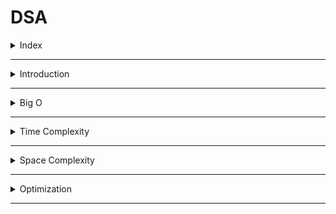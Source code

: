 # DSA

<details>
<summary>Index</summary>

## Index
* Introduction
* Big O
* Time Complexity
* Space Complexity
* Optimization

</details>

---

<details>
<summary>Introduction</summary>

## Introduction
* __DSA__ stands for __Data Structures & Algorithms__.
* DSA decides which approach is better.
* Data Structures allow us to store and organize data efficiently, We can easily access and perform operations on the data.
* Algorithm is the process to achieve a desired result.

![DSA](./Assets/01-dsa-basics/01-dsa.png)

### Why DSA ?
* DSA makes you a better Software Engineer.
* with DSA, we can run the application with Less Memory and Less Time.


### Data Structures
1. String & Array
2. Linked List
3. Stack & Queue
4. Trees
5. Heaps
6. Graphs

### Algorithms
1. Sorting
    * Bubble
    * Selection
    * Insertion
    * Merge
    * Quick
    * Random Quick
    * Counting
    * Radix
2. Searching
    * Linear
    * Binary
    * DFS: Depth-First Search - on Graph data structure
    * BFS: Breadth-First Search - on Graph data structure


</details>

---

<details>
<summary>Big O</summary>

## Big O
Analyze the cost of an algorithm.
We can calculate the time complexity and space complexity by using __Big O__ notation.
* Space & Time complexity

</details>

---

<details>
<summary>Time Complexity</summary>

##  Time Complexity
Time Complexity is not a actual time taken by the algorithm. 
Its depending on Operating system like window, mac os...etc.

Time Complexity -> Less Time -> Decrease the Number of Operations

1. Constant Time 
2. Linear Time
3. Quadratic Time
4. Binary 
5. Sorting 
6. Recursion

### Constant Time (O(1))
Constant time complexity means that irrespective of the size of the input, the algorithm's runtime remains constant.

```js 
// 01 Arithmetic Operations -> +, -, *, /, %
const sum = 2 + 3; // O(1)

// 02 Comparison Operations ->  ==, !=, <, >, <=,  >=
const isEven = 10 % 2 === 0; // O(1)

// 03 Boolean Operations -> !, &&, ||
const isTrue = true && false; // O(1)

// 04 Accessing Properties of Objects
const person = { name: "Alice" }; 
const name = person.name; // O(1)

// 05 Accessing elements by index

// Array
const colors = ["red", "green", "blue"];
const firstColor = colors[0]; // O(1)

// String 
const message = "Hello"; 
const firstChar = message[0]; // O(1)


// 06 calculate Length

// Array
const numbers = [1, 2, 3]; 
const arrayLength = numbers.length; // O(1)

// String
     const greeting = "Welcome"; 
     const stringLength = greeting.length; // O(1)

```

### Linear Time (O(n))
Linear time complexity means that as the size of the input increases, the runtime of the algorithm grows linearly.

```js
// Array Traverse
   const numbers = [1, 2, 3, 4, 5];
   for (let i = 0; i < numbers.length; i++) {
       console.log(numbers[i]); // O(n)
   }
```

```js
// Linear Search
   const array = [4, 2, 7, 1, 9];
   const target = 7;
   for (let i = 0; i < array.length; i++) {
       if (array[i] === target) {
           console.log("Element found at index:", i);
           break;
       }
   }
   ```

### Quadratic Time (O(n^2))
Quadratic time complexity means that as the size of the input increases, the runtime of the algorithm grows quadratically.

   ```js
    // Bubble Sort
   const bubbleSort = arr => {
       const len = arr.length;
       for (let i = 0; i < len; i++) {
           for (let j = 0; j < len - 1; j++) {
                // O(n^2)
               if (arr[j] > arr[j + 1]) {
                   const temp = arr[j];
                   arr[j] = arr[j + 1];
                   arr[j + 1] = temp;
               }
           }
       }
       return arr;
   };
   ```

   ```js
    // Selection Sort
   const selectionSort = arr => {
       const len = arr.length;
       for (let i = 0; i < len - 1; i++) {
           let minIndex = i;
           for (let j = i + 1; j < len; j++) {
                // O(n^2)
               if (arr[j] < arr[minIndex]) {
                   minIndex = j;
               }
           }
           if (minIndex !== i) {
               const temp = arr[i];
               arr[i] = arr[minIndex];
               arr[minIndex] = temp;
           }
       }
       return arr;
   };
   ```


   ```js
    // Nested Loops
   const printPairs = arr => {
       for (let i = 0; i < arr.length; i++) {
           for (let j = 0; j < arr.length; j++) {
               console.log(arr[i], arr[j]);
           }
       }
   };
   ```

### Binary Search
Binary search has a time complexity of O(log n). This means that as the size of the input increases, the runtime of the algorithm grows logarithmically.


```js
// Binary Search
const binarySearch = (arr, target) => {
    let low = 0;
    let high = arr.length - 1;
    while (low <= high) {
        // O(log n)
        const mid = Math.floor((low + high) / 2);
        if (arr[mid] === target) {
            return mid;
        } else if (arr[mid] < target) {
            low = mid + 1;
        } else {
            high = mid - 1;
        }
    }
    return -1; // Element not found
};

const sortedArray = [1, 3, 5, 7, 9];
const targetElement = 5;
console.log("Index of", targetElement, ":", binarySearch(sortedArray, targetElement));
```

## O(n log n) (Sorting)
Sorting algorithms with O(n log n) time complexity are significantly faster than quadratic time sorting algorithms, especially for large datasets.

```js
// MergeSort
const mergeSort = arr => {
    if (arr.length <= 1) {
        return arr;
    }

    const middle = Math.floor(arr.length / 2);
    const left = arr.slice(0, middle);
    const right = arr.slice(middle);

    const merge = (left, right) => {
        let result = [];
        let leftIndex = 0;
        let rightIndex = 0;

        while (leftIndex < left.length && rightIndex < right.length) {
            if (left[leftIndex] < right[rightIndex]) {
                result.push(left[leftIndex]);
                leftIndex++;
            } else {
                result.push(right[rightIndex]);
                rightIndex++;
            }
        }

        return result.concat(left.slice(leftIndex)).concat(right.slice(rightIndex));
    };

    return merge(mergeSort(left), mergeSort(right));
};

const unsortedArray = [6, 2, 7, 1, 4, 9, 3, 8, 5];
console.log("Sorted Array:", mergeSort(unsortedArray));
```

### Recursion
Recursion with a time complexity of O(2^n) results in exponential growth in execution time with the input size.
```js
// Fibonacci
const fibonacci = n => {
    if (n <= 1) {
        return n;
    }
    return fibonacci(n - 1) + fibonacci(n - 2);
};

console.log("Fibonacci of 6:", fibonacci(6));
```

</details>

---

<details>
<summary>Space Complexity</summary>

## Space 
How much memory take to execute the code is called __Space__ Complexity.

Space COmplexity  : Less Memory

</details>

---

<details>
<summary>Optimization</summary>

## Optimization

Steps : 
1. First Write Code in production
2. Think About Algorithm
</details>

---
